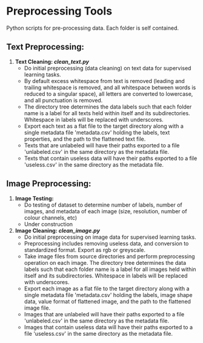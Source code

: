 # Preprocessing Tools
Python scripts for pre-processing data.
Each folder is self contained.

## Text Preprocessing:
1. **Text Cleaning: _clean_text.py_**
    - Do initial preprocessing (data cleaning) on text data for supervised learning tasks.
    - By default excess whitespace from text is removed (leading and trailing whitespace is removed, and all whitespace between words is reduced to a singular space), all letters are converted to lowercase, and all punctuation is removed.
    - The directory tree determines the data labels such that each folder name is a label for all texts held within itself and its subdirectories. Whitespace in labels will be replaced with underscores.
    - Export each text as a flat file to the target directory along with a single metadata file 'metadata.csv' holding the labels, text properties, and the path to the flattened text file.
    - Texts that are unlabeled will have their paths exported to a file 'unlabeled.csv' in the same directory as the metadata file.
    - Texts that contain useless data will have their paths exported to a file 'useless.csv' in the same directory as the metadata file.

## Image Preprocessing:
1. **Image Testing:**
    - Do testing of dataset to determine number of labels, number of images, and metadata of each image (size, resolution, number of colour channels, etc)
    - Under construction
2. **Image Cleaning: _clean_image.py_**
    - Do initial preprocessing on image data for supervised learning tasks.
    - Preprocessing includes removing useless data, and conversion to standardized format. Export as rgb or greyscale.
    - Take image files from source directories and perform preprocessing operation on each image. The directory tree determines the data labels such that each folder name is a label for all images held within itself and its subdirectories. Whitespace in labels will be replaced with underscores.
    - Export each image as a flat file to the target directory along with a single metadata file 'metadata.csv' holding the labels, image shape data, value format of flattened image, and the path to the flattened image file.
    - Images that are unlabeled will have their paths exported to a file 'unlabeled.csv' in the same directory as the metadata file.
    - Images that contain useless data will have their paths exported to a file 'useless.csv' in the same directory as the metadata file.
